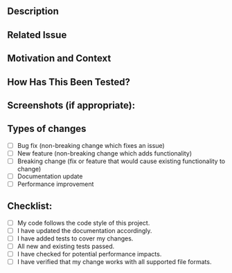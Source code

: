 ## Description
<!--- Describe your changes in detail -->

## Related Issue
<!--- If fixing a bug, there should be an issue describing it with steps to reproduce -->
<!--- Please link to the issue here: -->

## Motivation and Context
<!--- Why is this change required? What problem does it solve? -->

## How Has This Been Tested?
<!--- Please describe in detail how you tested your changes. -->
<!--- Include details of your testing environment, and the tests you ran to -->
<!--- see how your change affects other areas of the code, etc. -->

## Screenshots (if appropriate):

## Types of changes
<!--- What types of changes does your code introduce? Put an `x` in all the boxes that apply: -->
- [ ] Bug fix (non-breaking change which fixes an issue)
- [ ] New feature (non-breaking change which adds functionality)
- [ ] Breaking change (fix or feature that would cause existing functionality to change)
- [ ] Documentation update
- [ ] Performance improvement

## Checklist:
<!--- Go over all the following points, and put an `x` in all the boxes that apply. -->
- [ ] My code follows the code style of this project.
- [ ] I have updated the documentation accordingly.
- [ ] I have added tests to cover my changes.
- [ ] All new and existing tests passed.
- [ ] I have checked for potential performance impacts.
- [ ] I have verified that my change works with all supported file formats.